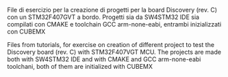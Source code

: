 File di esercizio per la creazione di progetti per la board Discovery (rev. C) con un STM32F407GVT a bordo. Progetti sia 
da SW4STM32 IDE sia compilati con CMAKE e toolchain GCC arm-none-eabi, entrambi inizializzati con CUBEMX

Files from tutorials, for exercise on creation of different project to test the Discovery board (rev. C) with STM32F407VGT
MCU. The projects are made both with SW4STM32 IDE and with CMAKE and GCC arm-none-eabi toolchani, both of them are
initialized with CUBEMX